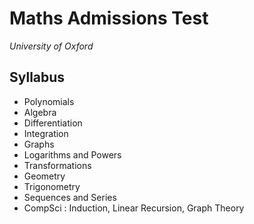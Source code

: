 # Maths Admissions Test
*University of Oxford*

## Syllabus
- Polynomials
- Algebra
- Differentiation
- Integration
- Graphs
- Logarithms and Powers
- Transformations
- Geometry
- Trigonometry
- Sequences and Series
- CompSci : Induction, Linear Recursion, Graph Theory
